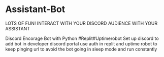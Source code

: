 # Assistant-Bot

LOTS OF FUN! INTERACT WITH YOUR DISCORD AUDIENCE WITH YOUR ASSISTANT

Discord Encorage Bot with Python
#Replit#Uptimerobot
Set up discord to add bot in developer discord portal 
use auth in replit
and uptime robot to keep pinging url
to avoid the bot going in sleep mode and run constantly
